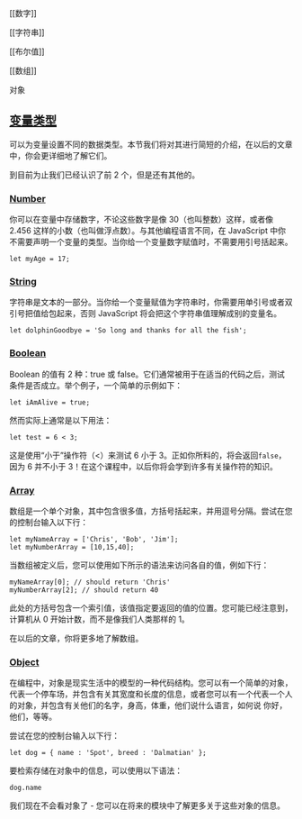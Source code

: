 [[数字]]

[[字符串]]

[[布尔值]]

[[数组]]

对象

## [变量类型](https://developer.mozilla.org/zh-CN/docs/Learn/JavaScript/First_steps/Variables#变量类型 "Permalink to 变量类型")

可以为变量设置不同的数据类型。本节我们将对其进行简短的介绍，在以后的文章中，你会更详细地了解它们。

到目前为止我们已经认识了前 2 个，但是还有其他的。

### [Number](https://developer.mozilla.org/zh-CN/docs/Learn/JavaScript/First_steps/Variables#number "Permalink to Number")

你可以在变量中存储数字，不论这些数字是像 30（也叫整数）这样，或者像 2.456 这样的小数（也叫做浮点数）。与其他编程语言不同，在 JavaScript 中你不需要声明一个变量的类型。当你给一个变量数字赋值时，不需要用引号括起来。

```
let myAge = 17;
```

### [String](https://developer.mozilla.org/zh-CN/docs/Learn/JavaScript/First_steps/Variables#string "Permalink to String")

字符串是文本的一部分。当你给一个变量赋值为字符串时，你需要用单引号或者双引号把值给包起来，否则 JavaScript 将会把这个字符串值理解成别的变量名。

```
let dolphinGoodbye = 'So long and thanks for all the fish';
```

### [Boolean](https://developer.mozilla.org/zh-CN/docs/Learn/JavaScript/First_steps/Variables#boolean "Permalink to Boolean")

Boolean 的值有 2 种：true 或 false。它们通常被用于在适当的代码之后，测试条件是否成立。举个例子，一个简单的示例如下：

```
let iAmAlive = true;
```

然而实际上通常是以下用法：

```
let test = 6 < 3;
```

这是使用“小于”操作符（<）来测试 6 小于 3。正如你所料的，将会返回`false`，因为 6 并不小于 3！在这个课程中，以后你将会学到许多有关操作符的知识。

### [Array](https://developer.mozilla.org/zh-CN/docs/Learn/JavaScript/First_steps/Variables#array "Permalink to Array")

数组是一个单个对象，其中包含很多值，方括号括起来，并用逗号分隔。尝试在您的控制台输入以下行：

```
let myNameArray = ['Chris', 'Bob', 'Jim'];
let myNumberArray = [10,15,40];
```

当数组被定义后，您可以使用如下所示的语法来访问各自的值，例如下行：

```
myNameArray[0]; // should return 'Chris'
myNumberArray[2]; // should return 40
```

此处的方括号包含一个索引值，该值指定要返回的值的位置。您可能已经注意到，计算机从 0 开始计数，而不是像我们人类那样的 1。

在以后的文章，你将更多地了解数组。

### [Object](https://developer.mozilla.org/zh-CN/docs/Learn/JavaScript/First_steps/Variables#object "Permalink to Object")

在编程中，对象是现实生活中的模型的一种代码结构。您可以有一个简单的对象，代表一个停车场，并包含有关其宽度和长度的信息，或者您可以有一个代表一个人的对象，并包含有关他们的名字，身高，体重，他们说什么语言，如何说 你好，他们，等等。

尝试在您的控制台输入以下行：

```
let dog = { name : 'Spot', breed : 'Dalmatian' };
```

要检索存储在对象中的信息，可以使用以下语法：

```
dog.name
```

我们现在不会看对象了 - 您可以在将来的模块中了解更多关于这些对象的信息。